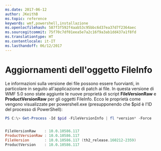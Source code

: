 ```yaml
---
ms.date: 2017-06-12
author: JKeithB
ms.topic: reference
keywords: wmf,powershell,installazione
ms.openlocfilehash: 587f3f592f4aab53c95bbc6d37ea37d7f2364aec
ms.sourcegitcommit: 75f70c7df01eea5e7a2c16f9a3ab1dd437a1f8fd
ms.translationtype: HT
ms.contentlocale: it-IT
ms.lasthandoff: 06/12/2017
---
```

<a id="updates-to-fileinfo-object" class="xliff"></a>
# Aggiornamenti dell'oggetto FileInfo
Le informazioni sulla versione dei file possono essere fuorvianti, in particolare in seguito all'applicazione di patch ai file. In questa versione di WMF 5.0 sono state aggiunte le nuove proprietà di script **FileVersionRaw** e **ProductVersionRaw** per gli oggetti FileInfo. Ecco le proprietà come vengono visualizzate per powershell.exe (presupponendo che $pid è l'ID del processo di PowerShell):

```powershell
PS C:\> Get-Process -Id $pid -FileVersionInfo | fl *version* -Force


FileVersionRaw    : 10.0.10586.117
ProductVersionRaw : 10.0.10586.117
FileVersion       : 10.0.10586.117 (th2_release.160212-2359)
ProductVersion    : 10.0.10586.117

